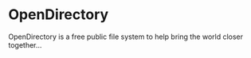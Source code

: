 OpenDirectory
=============

OpenDirectory is a free public file system to help bring the world closer together...
